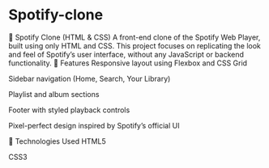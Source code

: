 # Spotify-clone
🎵 Spotify Clone (HTML &amp; CSS) A front-end clone of the Spotify Web Player, built using only HTML and CSS. This project focuses on replicating the look and feel of Spotify’s user interface, without any JavaScript or backend functionality.
🔧 Features
Responsive layout using Flexbox and CSS Grid

Sidebar navigation (Home, Search, Your Library)

Playlist and album sections

Footer with styled playback controls

Pixel-perfect design inspired by Spotify’s official UI

📁 Technologies Used
HTML5

CSS3